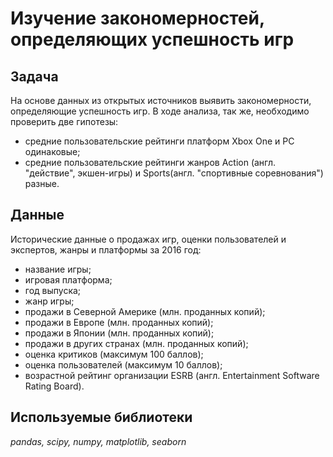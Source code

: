 # Изучение закономерностей, определяющих успешность игр
## Задача
На основе данных из открытых источников выявить закономерности, определяющие успешность игр. В ходе анализа, так же, необходимо проверить две гипотезы:
- средние пользовательские рейтинги платформ Xbox One и PC одинаковые;
- средние пользовательские рейтинги жанров Action (англ. "действие", экшен-игры) и Sports(англ. "спортивные соревнования") разные.

## Данные
Исторические данные о продажах игр, оценки пользователей и экспертов, жанры и платформы за 2016 год:
- название игры;
- игровая платформа;
- год выпуска;
- жанр игры;
- продажи в Северной Америке (млн. проданных копий);
- продажи в Европе (млн. проданных копий);
- продажи в Японии (млн. проданных копий);
- продажи в других странах (млн. проданных копий);
- оценка критиков (максимум 100 баллов);
- оценка пользователей (максимум 10 баллов);
- возрастной рейтинг организации ESRB (англ. Entertainment Software Rating Board).

## Используемые библиотеки
*pandas, scipy, numpy, matplotlib, seaborn*
